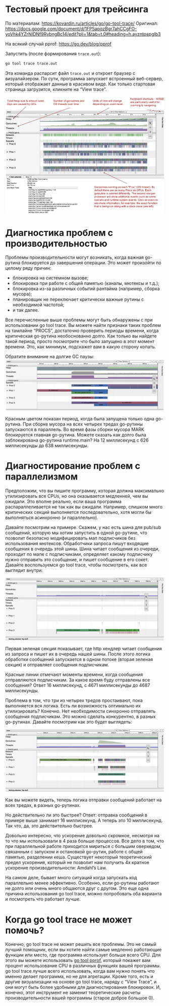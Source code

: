 # Тестовый проект для трейсинга
По материалам: https://kovardin.ru/articles/go/go-tool-trace/
Оригинал: https://docs.google.com/document/d/1FP5apqzBgr7ahCCgFO-yoVhk4YZrNIDNf9RybngBc14/edit?pli=1&tab=t.0#heading=h.ayzntospglb3

На всякий случай pprof: https://go.dev/blog/pprof

Запустить (после формирования ```trace.out```):
```bash
go tool trace trace.out
```

Эта команда распарсит файл ```trace.out``` и откроет браузер с визуалайзером. 
По сути, программа запускает встроенный веб-сервер, который отображает данные в красивом виде. 
Как только стартовая страница загрузится, кликните на “View trace”. 

![img_1.png](img_1.png)

# Диагностика проблем с производительностью
Проблемы производительности могут возникать, когда важная go-рутина блокируется до завершения операции. 
Это может произойти по целому ряду причин: 
- блокировка на системном вызове; 
- блокировка при работе с общей памятью (каналы, мютексы и т.д.); 
- блокировка из-за различных событий рантайма (например, сборка мусора);
- планировщик не переключает критически важные рутины с необходимой частотой;
- и так далее.

Все перечисленные выше проблемы могут быть обнаружены с при использовании go tool trace. 
Вы можете найти признаки таких проблем на тамлайне “PROCS”, достаточно проверить периоды времени, когда критическая go-рутина необоснованно долго. 
Как только вы найдете такой период, просто посмотрите что было запущено в этот момент времени. Это, как минимум, подскажет вам в какую сторону копать.

Обратите внимание на долгие GC паузы:
![img.png](img.png)

Красным цветом показан период, когда была запущена только одна go-рутина. 
При сборке мусора на всех четырех тредах go-рутины запускаются в параллель. 
Во время фазы сборки мусора MARK блокируется главная go-рутина. 
Можете сказать как долго была заблокирована go-рутина runtime.main? На 12 миллисекунд с 626 миллисекунды до 638 миллисекунды.

# Диагностирование проблем с параллелизмом
Предположим, что вы пишите программу, которая должна максимально утилизировать все CPUs, но она оказывается медленней, чем вы ожидали. 
Это вполне реально, если ваша программа распараллеливается не так как вы ожидали. 
Например, слишком много критических секций выполняется последовательно, хотя могли бы выполняться асинхронно (и параллельно).

Давайте посмотрим на примере. 
Скажем, у нас есть шина для pub/sub сообщений, которую мы хотим запустить в одной go-рутине, что позволит безопасно модифицировать мап подписчиков без использования мютексов. 
Обработчики запроса пишут входящие сообщения в очередь этой шины. 
Шина читает сообщения из очереди, проходит по мапе с подписчиками, определяет какому подписчику нужно отправить это сообщение, и пишет сообщение в его сокет. 
Давайте воспользуемся go tool trace, чтобы посмотреть, как все выглядит внутри:

![img_2.png](img_2.png)

Первая зеленая секция показывает, где http хендлер читает сообщения из запроса и пишет их в очередь нашей шины. 
После этого логика обработки сообщений запускается в одном потоке (вторая зеленая секция) и отправляет сообщения подписчикам.

Красные линии отмечают моменты времени, когда сообщения отправляются подписчикам. 
За какое время буду отправлены все сообщения? Ответ 16 миллисекунд, с 4671 миллисекунды до 4687 миллисекунды.

Проблема в том, что три из четырех тредов простаивают, пока выполняется вся логика. 
Есть ли возможность оптимально их утилизировать? Конечно. 
Нет необходимости синхронно отправлять сообщения подписчикам. 
Это можно сделать конкурентно, в разных go-рутинах. 
Давайте посмотрим как это будет выглядеть:

![img_3.png](img_3.png)

Как вы можете видеть, теперь логика отправки сообщений работает на всех тредах, в разных go-рутинах.

Но действительно ли это быстрее? Ответ: отправка сообщений в примере выше занимает 16 миллисекунд. 
А теперь это 10 миллисекунд. Так что, да, это действительно быстрее.

Довольно интересно, что ускорение довольно скромное, несмотря на то что мы использовали в 4 раза больше процессов. 
Все дело в том, что при параллельной работе приходится мириться с большим оверхедом, связанным с запуском и остановкой go-рутин, работе с общей памятью, разделении кеша. 
Существует некоторый теоретический предел ускорения, который не позволит нам получить 4х кратное ускорение производительности: Amdahl’s Law.

На самом деле, бывает много ситуаций когда запускать код параллельно менее эффективно. 
Особенно, если go-рутины работают не долго или очень много общаются друг с другом. 
Это еще одна причина использования go tool trace, можно попробовать оба варианта и посмотреть что работает лучше.

# Когда go tool trace не может помочь?
Конечно, go tool trace не может решить все проблемы. 
Это не самый лучший помощник, если вы хотите найти самые медленно работающие функции или место, где программа использует больше всего CPU. 
Для этого вы можете использовать [go tool pprof](https://blog.golang.org/profiling-go-programs), который покажет вам процент использование CPU в различных функциях вашей программы. 
go tool trace лучше всего использовать, когда вам нужно понять что именно делает программа, но не для агрегации. 
Кроме того, есть и другие визуализации на основе go tool trace, наряду с “View Trace”, и они могут быть более удобными для диагностирования блокировок. 
И, конечно, этот инструмент не заменит теоретические расчеты производительности вашей программы (старое доброе большое 0).